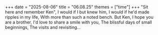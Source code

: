 +++
date = "2025-08-06"
title = "06.08.25"
themes = ["time"]
+++
"Sit here and remember Ken",
I would if I but knew him,
I would if he'd made ripples in my life,
With more than such a noted bench.
But Ken, I hope you are a brother,
I'd love to share a smile with you,
The blissful days of small beginnings,
The visits and revisiting...
